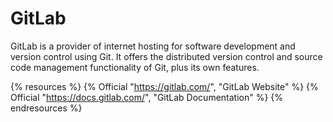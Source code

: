 # GitLab

GitLab is a provider of internet hosting for software development and version control using Git. It offers the distributed version control and source code management functionality of Git, plus its own features.

{% resources %}
  {% Official "https://gitlab.com/", "GitLab Website" %}
  {% Official "https://docs.gitlab.com/", "GitLab Documentation" %}
{% endresources %}
